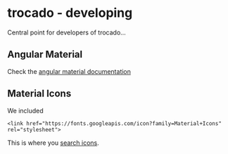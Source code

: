 trocado - developing
====================

Central point for developers of trocado...

## Angular Material

Check the [angular material documentation](https://material.angularjs.org)

## Material Icons

We included
~~~
<link href="https://fonts.googleapis.com/icon?family=Material+Icons" rel="stylesheet">
~~~

This is where you [search icons](https://design.google.com/icons/).
